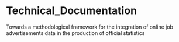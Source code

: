 # Technical_Documentation
Towards a methodological framework for the integration of online job advertisements data in the production of official statistics 

